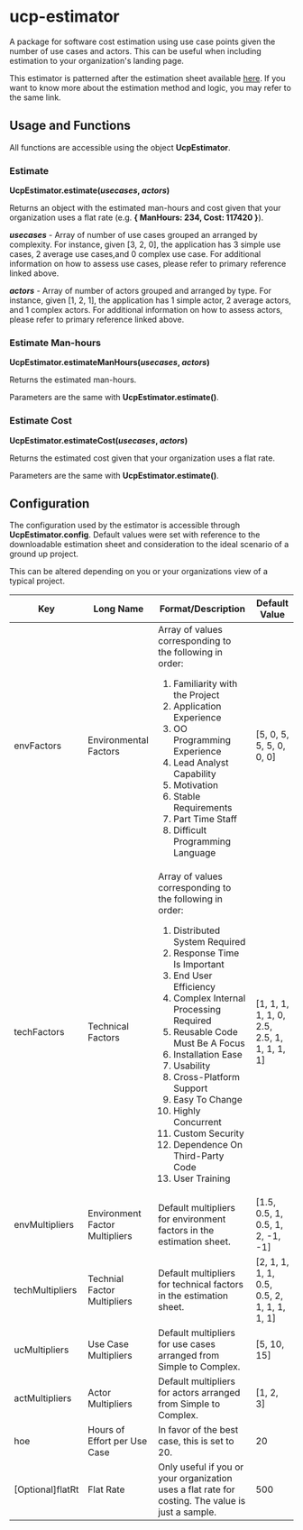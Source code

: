 # ucp-estimator

A package for software cost estimation using use case points given the number of use cases and actors. This can be useful when including estimation to your organization's landing page.

This estimator is patterned after the estimation sheet available [here](http://tynerblain.com/blog/2007/02/12/software-cost-estimation-ucp-1/). If you want to know more about the estimation method and logic, you may refer to the same link.

## Usage and Functions

All functions are accessible using the object **UcpEstimator**.

### Estimate

**UcpEstimator.estimate(*usecases*, *actors*)**

Returns an object with the estimated man-hours and cost given that your organization uses a flat rate (e.g. **{ ManHours: 234, Cost: 117420 }**).

***usecases*** - Array of number of use cases grouped an arranged by complexity. For instance, given [3, 2, 0], the application has 3 simple use cases, 2 average use cases,and 0 complex use case. For additional information on how to assess use cases, please refer to primary reference linked above.

***actors*** - Array of number of actors grouped and arranged by type. For instance, given [1, 2, 1], the application has 1 simple actor, 2 average actors, and 1 complex actors. For additional information on how to assess actors, please refer to primary reference linked above.

### Estimate Man-hours

**UcpEstimator.estimateManHours(*usecases*, *actors*)**

Returns the estimated man-hours.

Parameters are the same with **UcpEstimator.estimate()**.

### Estimate Cost

**UcpEstimator.estimateCost(*usecases*, *actors*)**

Returns the estimated cost given that your organization uses a flat rate.

Parameters are the same with **UcpEstimator.estimate()**.

## Configuration

The configuration used by the estimator is accessible through **UcpEstimator.config**. Default values were set with reference to the downloadable estimation sheet and consideration to the ideal scenario of a ground up project.

This can be altered depending on you or your organizations view of a typical project.

|Key|Long Name|Format/Description|Default Value|
|---|---------|------------------|-------------|
|envFactors|Environmental Factors| Array of values corresponding to the following in order:<ol><li>Familiarity with the Project</li>    <li>Application Experience</li>    <li>OO Programming Experience</li>    <li>Lead Analyst Capability</li>    <li>Motivation</li>    <li>Stable Requirements</li>    <li>Part Time Staff</li>    <li>Difficult Programming Language</li></ol> | [5, 0, 5, 5, 5, 0, 0, 0] |
|techFactors|Technical Factors|Array of values corresponding to the following in order:<ol><li>Distributed System Required</li>    <li>Response Time Is Important</li>    <li>End User Efficiency</li>    <li>Complex Internal Processing Required</li>    <li>Reusable Code Must Be A Focus</li>    <li>Installation Ease</li>    <li>Usability</li>    <li>Cross-Platform Support</li>    <li>Easy To Change</li>    <li>Highly Concurrent</li>    <li>Custom Security</li>    <li>Dependence On Third-Party Code</li>    <li>User Training</li></ol>|[1, 1, 1, 1, 1, 0, 2.5, 2.5, 1, 1, 1, 1, 1]|
|envMultipliers|Environment Factor Multipliers|Default multipliers for environment factors in the estimation sheet.|[1.5, 0.5, 1, 0.5, 1, 2, -1, -1]|
|techMultipliers|Technial Factor Multipliers|Default multipliers for technical factors in the estimation sheet.|[2, 1, 1, 1, 1, 0.5, 0.5, 2, 1, 1, 1, 1, 1]|
|ucMultipliers|Use Case Multipliers|Default multipliers for use cases arranged from Simple to Complex.|[5, 10, 15]|
|actMultipliers|Actor Multipliers|Default multipliers for actors arranged from Simple to Complex.|[1, 2, 3]|
|hoe|Hours of Effort per Use Case|In favor of the best case, this is set to 20.|20|
|[Optional]flatRt|Flat Rate|Only useful if you or your organization uses a flat rate for costing. The value is just a sample.|500|